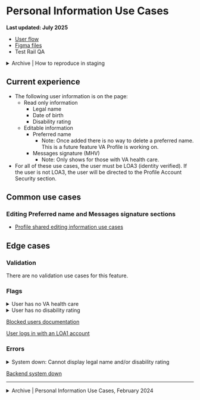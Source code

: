 # Personal Information Use Cases
**Last updated: July 2025**

- [User flow](https://app.mural.co/t/departmentofveteransaffairs9999/m/departmentofveteransaffairs9999/1753459771642/6c6889e40ac249724ef1b9968f6b0ba7c57a05ad?wid=149-1753459813526&outline=open)
- [Figma files](https://www.figma.com/design/qfyUmEOVawplgrEKYKFp0f/Profile---Personal-information?node-id=918-3504&t=XpeLUcvcZmicphy6-1)
- Test Rail QA

<details><summary>Archive | How to reproduce in staging</summary>

- [User needs to add or update personal information](https://github.com/department-of-veterans-affairs/va.gov-team/blob/master/products/identity-personalization/profile/personal-information/use-cases/add-edit-personal-info.md#add-or-edit-personal-info)

</details>


## Current experience
- The following user information is on the page:
   - Read only information
     - Legal name
     - Date of birth
     - Disability rating
  - Editable information
     - Preferred name
        - Note: Once added there is no way to delete a preferred name. This is a future feature VA Profile is working on.
     - Messages signature (MHV)
        - Note: Only shows for those with VA health care.
- For all of these use cases, the user must be LOA3 (identity verified). If the user is not LOA3, the user will be directed to the Profile Account Security section.



## Common use cases
### Editing Preferred name and Messages signature sections
- [Profile shared editing information use cases](https://github.com/department-of-veterans-affairs/va.gov-team/blob/master/products/identity-personalization/profile/use-cases/profile-shared-use-cases.md#editing-information)



## Edge cases
### Validation
There are no validation use cases for this feature.

### Flags

<details><summary>User has no VA health care</summary>

- **Use case:** When a user does not have VA health care the messages signature section does not show.
- **Status code:** None
- **Format:** See designs
- [Link to designs](https://www.figma.com/design/qfyUmEOVawplgrEKYKFp0f/Profile---Personal-information?node-id=926-11992&t=9hBujFpHXKuiKNte-1)
- **Content:** See designs

</details>

<details><summary>User has no disability rating</summary>

- **Use case:** When a user does not have a disability rating, the text in the section changes.
- **Status code:** None
- **Format:** See designs
- [Link to designs](https://www.figma.com/design/qfyUmEOVawplgrEKYKFp0f/Profile---Personal-information?node-id=974-7077&t=9hBujFpHXKuiKNte-1)
- **Content:** See designs

</details>

[Blocked users documentation](https://github.com/department-of-veterans-affairs/va.gov-team/blob/master/products/identity-personalization/profile/use-cases/blocked-account.md)

[User logs in with an LOA1 account](https://github.com/department-of-veterans-affairs/va.gov-team/blob/master/products/identity-personalization/profile/use-cases/loa1-user.md)


### Errors

<details><summary>System down: Cannot display legal name and/or disability rating</summary>

- **Use case:** Backend system that controls the legal name and disability rating are down. A slim warning message appears inline under the section header. It is possible for both of these errors to appear at the same time.
- **Status code:** TBD
- **Format:** [Warning slim alert component](https://design.va.gov/components/alert/#web-2)
- Links to designs
   - [Legal name](https://www.figma.com/design/qfyUmEOVawplgrEKYKFp0f/Profile---Personal-information?node-id=974-9490&t=swZ9qiHZq4IykcZK-1)
   - [Disability rating](https://www.figma.com/design/qfyUmEOVawplgrEKYKFp0f/Profile---Personal-information?node-id=974-9204&t=swZ9qiHZq4IykcZK-1)
- **Content:**

Legal name: We're sorry. Something went wrong on our end and we can't load your legal name. Try again later.

Disability rating: We're sorry. Something went wrong on our end and we can't load your disability rating information. Try again later.

</details>

[Backend system down](https://github.com/department-of-veterans-affairs/va.gov-team/blob/master/products/identity-personalization/profile/use-cases/profile-shared-use-cases.md#system-errors)

---

<details><summary>Archive | Personal Information Use Cases, February 2024</summary>

# Personal Information Use Cases

**Last updated:** February 15, 2024

For all of these use cases, the user must be LOA3 (identity verified). If the user is not LOA3, the only thing they can access in profile is the Account Security section.

## Common use cases
### User logs in with LOA1 account
- [User logs in with an LOA1 account](https://github.com/department-of-veterans-affairs/va.gov-team/blob/master/products/identity-personalization/profile/use-cases/loa1-user.md)

### User logs in with LOA3 account
- [User needs to add or edit personal information (Preferred name or Gender identity)](https://github.com/department-of-veterans-affairs/va.gov-team/blob/master/products/identity-personalization/profile/personal-information/use-cases/add-edit-personal-info.md)

## Edge cases

### Flags
There are no direct flags associated with this feature. However indirectly, if a user's account is flagged they will be unable to see this section of the profile. [For more details on blocking see the account security FE documentation](https://github.com/department-of-veterans-affairs/va.gov-team-sensitive/blob/master/products/identity-personalization/profile/account_security/frontend_documentation.md#fiduciary-flag--blocked-profile-logic).

### Validation
There are no validation use cases for this feature.

### System
- [Something has gone wrong and VA.gov can’t display any personal information](https://github.com/department-of-veterans-affairs/va.gov-team/blob/master/products/identity-personalization/profile/personal-information/use-cases/system-cant-display-personal-info.md)
- [Something has gone wrong and VA.gov can't display legal name and/or disability rating](https://github.com/department-of-veterans-affairs/va.gov-team/blob/master/products/identity-personalization/profile/personal-information/use-cases/system-cant-display-disability-rating-or-legal-name.md)

## Flow diagrams
- [Mobile page of design file](https://www.figma.com/file/qfyUmEOVawplgrEKYKFp0f/Profile---Personal-information?type=design&node-id=0%3A1&mode=design&t=3BjAesVLktQXS6X2-1) has user flow

</details>
